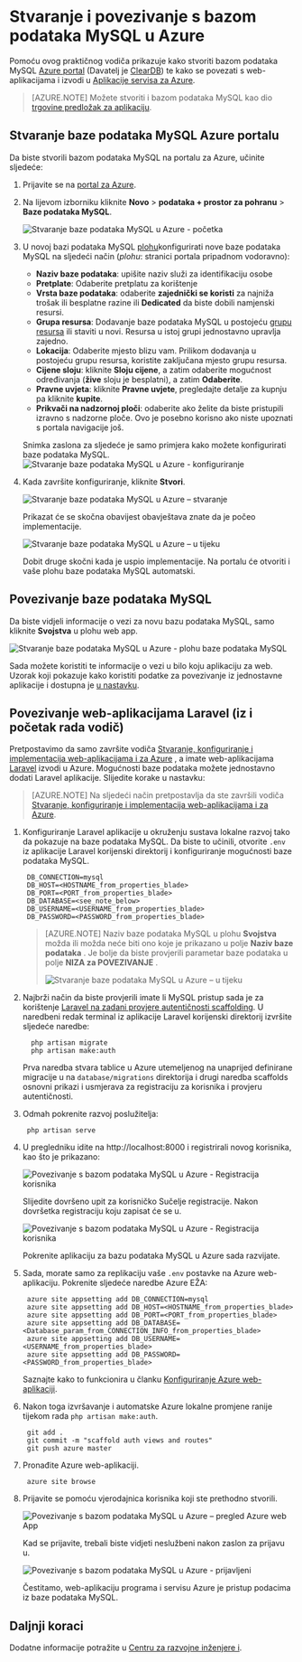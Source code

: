 <properties
    pageTitle="Stvaranje i povezivanje s bazom podataka MySQL u Azure"
    description="Upute za stvaranje baze podataka MySQL i povežite se s njom iz web-aplikacije i u Azure pomoću portala za Azure."
    documentationCenter="php"
    services="app-service\web"
    authors="cephalin"
    manager="wpickett"
    editor=""
    tags="mysql"/>

<tags
    ms.service="multiple"
    ms.workload="data-management"
    ms.tgt_pltfrm="na"
    ms.devlang="PHP"
    ms.topic="article"
    ms.date="08/11/2016"
    ms.author="robmcm;cephalin"/>

# <a name="create-and-connect-to-a-mysql-database-in-azure"></a>Stvaranje i povezivanje s bazom podataka MySQL u Azure

Pomoću ovog praktičnog vodiča prikazuje kako stvoriti bazom podataka MySQL [Azure portal](https://portal.azure.com) (Davatelj je [ClearDB](http://www.cleardb.com/)) te kako se povezati s web-aplikacijama i izvodi u [Aplikacije servisa za Azure](./app-service/app-service-value-prop-what-is.md). 

> [AZURE.NOTE] Možete stvoriti i bazom podataka MySQL kao dio [trgovine predložak za aplikaciju](./app-service-web/app-service-web-create-web-app-from-marketplace.md).

## <a name="create-a-mysql-database-in-azure-portal"></a>Stvaranje baze podataka MySQL Azure portalu

Da biste stvorili bazom podataka MySQL na portalu za Azure, učinite sljedeće:

1. Prijavite se na [portal za Azure](https://portal.azure.com).

2. Na lijevom izborniku kliknite **Novo** > **podataka + prostor za pohranu** > **Baze podataka MySQL**.

    ![Stvaranje baze podataka MySQL u Azure - početka](./media/store-php-create-mysql-database/create-db-1-start.png)

2. U novoj bazi podataka MySQL [plohu](azure-portal-overview.md)konfigurirati nove baze podataka MySQL na sljedeći način (*plohu*: stranici portala pripadnom vodoravno):

    - **Naziv baze podataka**: upišite naziv služi za identifikaciju osobe
    - **Pretplate**: Odaberite pretplatu za korištenje
    - **Vrsta baze podataka**: odaberite **zajednički se koristi** za najniža trošak ili besplatne razine ili **Dedicated** da biste dobili namjenski resursi. 
    - **Grupa resursa**: Dodavanje baze podataka MySQL u postojeću [grupu resursa](../azure-resource-manager/resource-group-overview.md) ili staviti u novi. Resursa u istoj grupi jednostavno upravlja zajedno.
    - **Lokacija**: Odaberite mjesto blizu vam. Prilikom dodavanja u postojeću grupu resursa, koristite zaključana mjesto grupu resursa.
    - **Cijene sloju**: kliknite **Sloju cijene**, a zatim odaberite mogućnost određivanja (**žive** sloju je besplatni), a zatim **Odaberite**. 
    - **Pravne uvjeta**: kliknite **Pravne uvjete**, pregledajte detalje za kupnju pa kliknite **kupite**.
    - **Prikvači na nadzornoj ploči**: odaberite ako želite da biste pristupili izravno s nadzorne ploče. Ovo je posebno korisno ako niste upoznati s portala navigacije još.
    
    Snimka zaslona za sljedeće je samo primjera kako možete konfigurirati baze podataka MySQL.  
    ![Stvaranje baze podataka MySQL u Azure - konfiguriranje](./media/store-php-create-mysql-database/create-db-2-configure.png)

3. Kada završite konfiguriranje, kliknite **Stvori**.

    ![Stvaranje baze podataka MySQL u Azure – stvaranje](./media/store-php-create-mysql-database/create-db-3-create.png)

    Prikazat će se skočna obavijest obavještava znate da je počeo implementacije.

    ![Stvaranje baze podataka MySQL u Azure – u tijeku](./media/store-php-create-mysql-database/create-db-4-started-status.png)

    Dobit druge skočni kada je uspio implementacije. Na portalu će otvoriti i vaše plohu baze podataka MySQL automatski.

<a name="connect"></a>
## <a name="connect-to-your-mysql-database"></a>Povezivanje baze podataka MySQL

Da biste vidjeli informacije o vezi za novu bazu podataka MySQL, samo kliknite **Svojstva** u plohu web app.
    
![Stvaranje baze podataka MySQL u Azure - plohu baze podataka MySQL](./media/store-php-create-mysql-database/create-db-5-finished-db-blade.png)

Sada možete koristiti te informacije o vezi u bilo koju aplikaciju za web. Uzorak koji pokazuje kako koristiti podatke za povezivanje iz jednostavne aplikacije i dostupna je [u nastavku](https://github.com/WindowsAzure/azure-sdk-for-php-samples/tree/master/tasklist-mysql).

## <a name="connect-a-laravel-web-app-from-the-php-get-started-tutorial"></a>Povezivanje web-aplikacijama Laravel (iz i početak rada vodič)

Pretpostavimo da samo završite vodiča [Stvaranje, konfiguriranje i implementacija web-aplikacijama i za Azure](./app-service-web/app-service-web-php-get-started.md) , a imate web-aplikacijama [Laravel](https://www.laravel.com/) izvodi u Azure. Mogućnosti baze podataka možete jednostavno dodati Laravel aplikacije. Slijedite korake u nastavku:

>[AZURE.NOTE] Na sljedeći način pretpostavlja da ste završili vodiča [Stvaranje, konfiguriranje i implementacija web-aplikacijama i za Azure](./app-service-web/app-service-web-php-get-started.md).

1. Konfiguriranje Laravel aplikacije u okruženju sustava lokalne razvoj tako da pokazuje na baze podataka MySQL. Da biste to učinili, otvorite `.env` iz aplikacije Laravel korijenski direktorij i konfiguriranje mogućnosti baze podataka MySQL.

        DB_CONNECTION=mysql
        DB_HOST=<HOSTNAME_from_properties_blade>
        DB_PORT=<PORT_from_properties_blade>
        DB_DATABASE=<see_note_below>
        DB_USERNAME=<USERNAME_from_properties_blade>
        DB_PASSWORD=<PASSWORD_from_properties_blade>

    >[AZURE.NOTE] Naziv baze podataka MySQL u plohu **Svojstva** možda ili možda neće biti ono koje je prikazano u polje **Naziv baze podataka** . Je bolje da biste provjerili parametar baze podataka u polje **NIZA za POVEZIVANJE** . 
    >
    >![Stvaranje baze podataka MySQL u Azure – u tijeku](./media/store-php-create-mysql-database/connect-db-1-database-name.png)

2. Najbrži način da biste provjerili imate li MySQL pristup sada je za korištenje [Laravel na zadani provjere autentičnosti scaffolding](https://laravel.com/docs/5.2/authentication#authentication-quickstart). U naredbeni redak terminal iz aplikacije Laravel korijenski direktorij izvršite sljedeće naredbe:

         php artisan migrate
         php artisan make:auth

    Prva naredba stvara tablice u Azure utemeljenog na unaprijed definirane migracije u na `database/migrations` direktorija i drugi naredba scaffolds osnovni prikazi i usmjerava za registraciju za korisnika i provjeru autentičnosti.

3. Odmah pokrenite razvoj poslužitelja:

        php artisan serve

4. U pregledniku idite na http://localhost:8000 i registrirali novog korisnika, kao što je prikazano:

    ![Povezivanje s bazom podataka MySQL u Azure - Registracija korisnika](./media/store-php-create-mysql-database/connect-db-2-development-server.png)

    Slijedite dovršeno upit za korisničko Sučelje registracije. Nakon dovršetka registraciju koju zapisat će se u.
    
    ![Povezivanje s bazom podataka MySQL u Azure - Registracija korisnika](./media/store-php-create-mysql-database/connect-db-3-registered-user.png)

    Pokrenite aplikaciju za bazu podataka MySQL u Azure sada razvijate.

5. Sada, morate samo za replikaciju vaše `.env` postavke na Azure web-aplikaciju. Pokrenite sljedeće naredbe Azure EŽA:

        azure site appsetting add DB_CONNECTION=mysql
        azure site appsetting add DB_HOST=<HOSTNAME_from_properties_blade>
        azure site appsetting add DB_PORT=<PORT_from_properties_blade>
        azure site appsetting add DB_DATABASE=<Database_param_from_CONNECTION_INFO_from_properties_blade>
        azure site appsetting add DB_USERNAME=<USERNAME_from_properties_blade>
        azure site appsetting add DB_PASSWORD=<PASSWORD_from_properties_blade>

    Saznajte kako to funkcionira u članku [Konfiguriranje Azure web-aplikaciji](./app-service-web/app-service-web-php-get-started.md#configure).

6. Nakon toga izvršavanje i automatske Azure lokalne promjene ranije tijekom rada `php artisan make:auth`.

        git add .
        git commit -m "scaffold auth views and routes"
        git push azure master

7. Pronađite Azure web-aplikaciji.

        azure site browse

8. Prijavite se pomoću vjerodajnica korisnika koji ste prethodno stvorili.

    ![Povezivanje s bazom podataka MySQL u Azure – pregled Azure web App](./media/store-php-create-mysql-database/connect-db-4-browse-azure-webapp.png)

    Kad se prijavite, trebali biste vidjeti neslužbeni nakon zaslon za prijavu u.
    
    ![Povezivanje s bazom podataka MySQL u Azure - prijavljeni](./media/store-php-create-mysql-database/connect-db-5-logged-in.png)

    Čestitamo, web-aplikaciju programa i servisu Azure je pristup podacima iz baze podataka MySQL. 

## <a name="next-steps"></a>Daljnji koraci

Dodatne informacije potražite u [Centru za razvojne inženjere i](/develop/php/).
